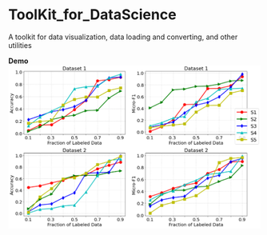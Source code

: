 # ToolKit_for_DataScience
A toolkit for data visualization, data loading and converting, and other utilities


**Demo**
![plot](./demo.png)
